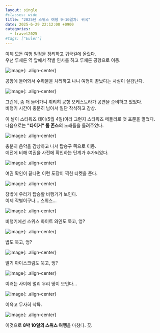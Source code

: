 ```yaml
---
layout: single
#classes: wide
title: "2025년 스위스 여행 9-10일차꞉ 귀국"
date: 2025-6-29 22:12:00 +0900
categories:
  - travel2025
#tags: ["Euler"]
---
```


이제 모든 여행 일정을 정리하고 귀국길에 올랐다.\
우선 루체른 역 앞에서 작별 인사를 하고 루체른 공항으로 이동.

![image](</images/2025-06-29a/01_IMG_0412s64.jpg>){: .align-center}

공항에 들어와서 수하물을 처리하고 나니 여행이 끝났다는 사실이 실감난다.

![image](</images/2025-06-29a/10_IMG_0418s64.jpg>){: .align-center}

그런데, 좀 더 들어가니 취리히 공항 오케스트라가 공연을 준비하고 있었다.\
비행기 시간이 충분히 남아서 일단 착석하고 감상.

이 날이 스타워즈 데이(5월 4일)이라 그런지 스타워즈 메들리로 첫 포문을 열었다.\
다음으로는 **"타이거" 톰 존스**의 노래들을 들려주었다.

![image](</images/2025-06-29a/18_IMG_0426s64.jpg>){: .align-center}

충분히 음악을 감상하고 나서 탑승구 쪽으로 이동.\
예전에 비해 여권을 사전에 확인하는 단계가 추가되었다.

![image](</images/2025-06-29a/28_IMG_0436s64.jpg>){: .align-center}

여권 확인이 끝나면 이런 도장이 찍힌 티켓을 준다.

![image](</images/2025-06-29a/29_IMG_0437s64.jpg>){: .align-center}

창밖에 우리가 탑승할 비행기가 보인다.\
이제 작별이구나... 스위스...

![image](</images/2025-06-29a/34_IMG_0442s64.jpg>){: .align-center}

비행기에선 스위스 화이트 와인도 묵고, 엉?

![image](</images/2025-06-29a/IMG_0450s64.jpg>){: .align-center}

밥도 묵고, 엉?

![image](</images/2025-06-29a/IMG_0456s64.jpg>){: .align-center}

딸기 아이스크림도 묵고, 엉?

![image](</images/2025-06-29a/IMG_0460s64.jpg>){: .align-center}

이러는 사이에 멀리 우리 땅이 보인다...

![image](</images/2025-06-29a/IMG_9473s64.jpg>){: .align-center}

이윽고 무사히 착륙.

![image](</images/2025-06-29a/IMG_9474s64.jpg>){: .align-center}

이것으로 **8박 10일의 스위스 여행**을 마쳤다. 끗.
